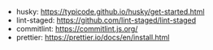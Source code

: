 - husky: https://typicode.github.io/husky/get-started.html
- lint-staged: https://github.com/lint-staged/lint-staged
- commitlint: https://commitlint.js.org/
- prettier: https://prettier.io/docs/en/install.html
